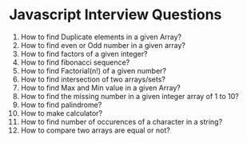 # Javascript Interview Questions

1. How to find Duplicate elements in a given Array?
2. How to find even or Odd number in a given array?
3. How to find factors of a given integer?
4. How to find fibonacci sequence?
5. How to find Factorial(n!) of a given number?
6. How to find intersection of two arrays/sets?
7. How to find Max and Min value in a given Array?
8. How to find the missing number in a given integer array of 1 to 10?
9. How to find palindrome?
10. How to make calculator?
11. How to find number of occurences of a character in a string?
12. How to compare two arrays are equal or not?
